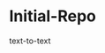 # Initial-Repo
text-to-text
<!-- This is an intial repo that will contain a basic message and (hopefully) translate the changes to the README file in GitHub -->

<!-- Ok, so based on the initial lesson from Monday, these changes will be made using the following commands below  

1. git clone
2. git status 
3. git add
4. git commit
5. git

1. git clone: 
-->
